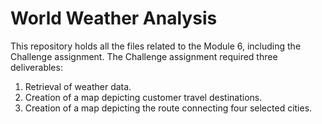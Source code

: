# World Weather Analysis

This repository holds all the files related to the Module 6, including the Challenge assignment. The Challenge
assignment required three deliverables:

1. Retrieval of weather data.
2. Creation of a map depicting customer travel destinations.
3. Creation of a map depicting the route connecting four selected cities.
